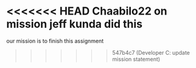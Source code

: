 <<<<<<< HEAD
Chaabilo22 on mission 
jeff kunda did this
=======
our mission is to finish this assignment
>>>>>>> 547b4c7 (Developer C: update mission statement)
